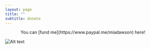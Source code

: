 ```yaml
---
layout: page
title: ""
subtitle: donate
---
```


<p style="text-align: center;"> You can [fund me](https://www.paypal.me/miadawson) here! </p>


![Alt text](<img src= "https://media.giphy.com/media/3o7bu2s4p3ydnZ1WVy/giphy.gif" width="100" height="100" />)
